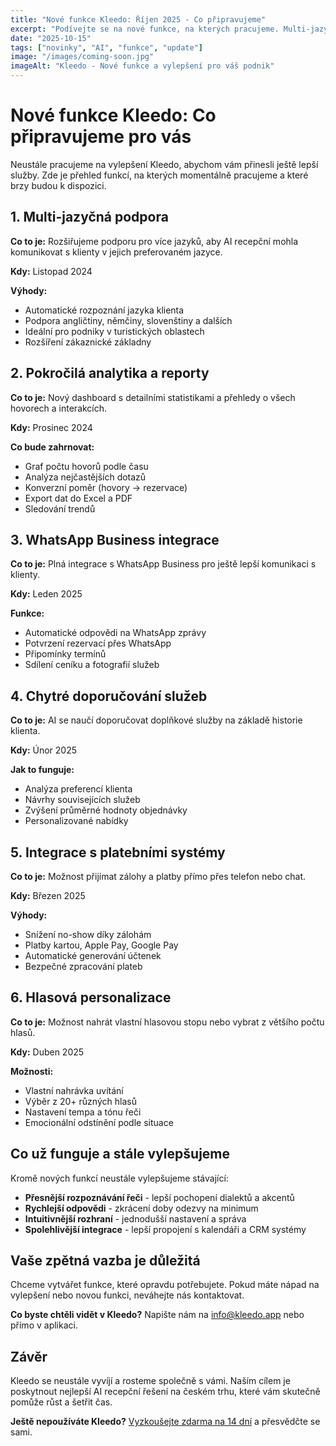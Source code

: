 ```yaml
---
title: "Nové funkce Kleedo: Říjen 2025 - Co připravujeme"
excerpt: "Podívejte se na nové funkce, na kterých pracujeme. Multi-jazyčná podpora, pokročilá analytika a další vylepšení pro váš podnik."
date: "2025-10-15"
tags: ["novinky", "AI", "funkce", "update"]
image: "/images/coming-soon.jpg"
imageAlt: "Kleedo - Nové funkce a vylepšení pro váš podnik"
---
```


# Nové funkce Kleedo: Co připravujeme pro vás

Neustále pracujeme na vylepšení Kleedo, abychom vám přinesli ještě lepší služby. Zde je přehled funkcí, na kterých momentálně pracujeme a které brzy budou k dispozici.

## 1. Multi-jazyčná podpora

**Co to je:** Rozšiřujeme podporu pro více jazyků, aby AI recepční mohla komunikovat s klienty v jejich preferovaném jazyce.

**Kdy:** Listopad 2024

**Výhody:**
- Automatické rozpoznání jazyka klienta
- Podpora angličtiny, němčiny, slovenštiny a dalších
- Ideální pro podniky v turistických oblastech
- Rozšíření zákaznické základny

## 2. Pokročilá analytika a reporty

**Co to je:** Nový dashboard s detailními statistikami a přehledy o všech hovorech a interakcích.

**Kdy:** Prosinec 2024

**Co bude zahrnovat:**
- Graf počtu hovorů podle času
- Analýza nejčastějších dotazů
- Konverzní poměr (hovory → rezervace)
- Export dat do Excel a PDF
- Sledování trendů

## 3. WhatsApp Business integrace

**Co to je:** Plná integrace s WhatsApp Business pro ještě lepší komunikaci s klienty.

**Kdy:** Leden 2025

**Funkce:**
- Automatické odpovědi na WhatsApp zprávy
- Potvrzení rezervací přes WhatsApp
- Připomínky termínů
- Sdílení ceníku a fotografií služeb

## 4. Chytré doporučování služeb

**Co to je:** AI se naučí doporučovat doplňkové služby na základě historie klienta.

**Kdy:** Únor 2025

**Jak to funguje:**
- Analýza preferencí klienta
- Návrhy souvisejících služeb
- Zvýšení průměrné hodnoty objednávky
- Personalizované nabídky

## 5. Integrace s platebními systémy

**Co to je:** Možnost přijímat zálohy a platby přímo přes telefon nebo chat.

**Kdy:** Březen 2025

**Výhody:**
- Snížení no-show díky zálohám
- Platby kartou, Apple Pay, Google Pay
- Automatické generování účtenek
- Bezpečné zpracování plateb

## 6. Hlasová personalizace

**Co to je:** Možnost nahrát vlastní hlasovou stopu nebo vybrat z většího počtu hlasů.

**Kdy:** Duben 2025

**Možnosti:**
- Vlastní nahrávka uvítání
- Výběr z 20+ různých hlasů
- Nastavení tempa a tónu řeči
- Emocionální odstínění podle situace

## Co už funguje a stále vylepšujeme

Kromě nových funkcí neustále vylepšujeme stávající:

- **Přesnější rozpoznávání řeči** - lepší pochopení dialektů a akcentů
- **Rychlejší odpovědi** - zkrácení doby odezvy na minimum
- **Intuitivnější rozhraní** - jednodušší nastavení a správa
- **Spolehlivější integrace** - lepší propojení s kalendáři a CRM systémy

## Vaše zpětná vazba je důležitá

Chceme vytvářet funkce, které opravdu potřebujete. Pokud máte nápad na vylepšení nebo novou funkci, neváhejte nás kontaktovat.

**Co byste chtěli vidět v Kleedo?** Napište nám na [info@kleedo.app](mailto:info@kleedo.app) nebo přímo v aplikaci.

## Závěr

Kleedo se neustále vyvíjí a rosteme společně s vámi. Naším cílem je poskytnout nejlepší AI recepční řešení na českém trhu, které vám skutečně pomůže růst a šetřit čas.

**Ještě nepoužíváte Kleedo?** [Vyzkoušejte zdarma na 14 dní](mailto:info@kleedo.app) a přesvědčte se sami.


